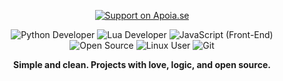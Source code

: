 <div align="center">


[![Support on Apoia.se](https://img.shields.io/badge/Apoia.se-Support_Isamy_Tanaka-D72638?style=flat&logo=buymeacoffee&logoColor=white&labelColor=FF3D3D&color=D72638)](https://apoia.se/isamytanaka)

![Python Developer](https://img.shields.io/badge/Python_Developer-3776AB?style=flat&logo=python&logoColor=FFD43B&labelColor=1E1E1E&color=306998) ![Lua Developer](https://img.shields.io/badge/Lua_Developer-000080?style=flat&logo=lua&logoColor=FFFFFF&labelColor=191970&color=4169E1) ![JavaScript (Front-End)](https://img.shields.io/badge/JavaScript_(Front--End)-F7DF1E?style=flat&logo=javascript&logoColor=000000&labelColor=FFD700&color=FFA500) ![Open Source](https://img.shields.io/badge/Open_Source_Contributor-3DA639?style=flat&logo=github&logoColor=FFFFFF&labelColor=1E1E1E&color=006400) ![Linux User](https://img.shields.io/badge/Linux_User-FCC624?style=flat&logo=linux&logoColor=000000&labelColor=1E1E1E&color=FF4500) ![Git](https://img.shields.io/badge/Git-F05032?style=flat&logo=git&logoColor=FFFFFF&labelColor=1E1E1E&color=A52A2A)

**Simple and clean. Projects with love, logic, and open source.**

</div>

